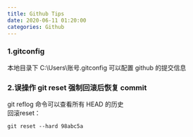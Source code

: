```yaml
---
title: Github Tips
date: 2020-06-11 01:20:00
categories: Github
---
```


### 1.gitconfig
本地目录下 C:\Users\账号\.gitconfig 可以配置 github 的提交信息

### 2.误操作 git reset 强制回滚后恢复 commit
git reflog 命令可以查看所有 HEAD 的历史   
回滚reset：
```
git reset --hard 98abc5a
```